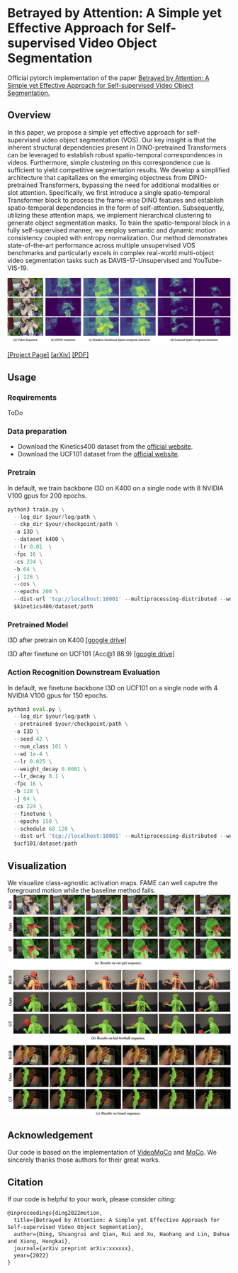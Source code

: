 # Betrayed by Attention: A Simple yet Effective Approach for Self-supervised Video Object Segmentation
Official pytorch implementation of the paper [Betrayed by Attention: A Simple yet Effective Approach for Self-supervised Video Object Segmentation.](https://arxiv.org/abs/2109.15130)

## Overview
In this paper, we propose a simple yet effective approach for self-supervised video object segmentation (VOS). Our key insight is that the inherent structural dependencies present in DINO-pretrained Transformers can be leveraged to establish robust spatio-temporal correspondences in videos. Furthermore, simple clustering on this correspondence cue is sufficient to yield competitive segmentation results. We develop a simplified architecture that capitalizes on the emerging objectness from DINO-pretrained Transformers, bypassing the need for additional modalities or slot attention. Specifically, we first introduce a single spatio-temporal Transformer block to process the frame-wise DINO features and establish spatio-temporal dependencies in the form of self-attention. Subsequently, utilizing these attention maps, we implement hierarchical clustering to generate object segmentation masks. To train the spatio-temporal block in a fully self-supervised manner, we employ semantic and dynamic motion consistency coupled with entropy normalization. Our method demonstrates state-of-the-art performance across multiple unsupervised VOS benchmarks and particularly excels in complex real-world multi-object video segmentation tasks such as DAVIS-17-Unsupervised and YouTube-VIS-19.

![teaser](Figure/teaser.png)

[[Project Page]](https://mark12ding.github.io/project/CVPR22_FAME/) [[arXiv]](https://arxiv.org/abs/2109.15130) [[PDF]](https://mark12ding.github.io/project/CVPR22_FAME/asset/CVPR22_FAME.pdf)

## Usage

### Requirements
ToDo

### Data preparation
- Download the Kinetics400 dataset from the [official website](https://deepmind.com/research/open-source/kinetics).
- Download the UCF101 dataset from the [official website](https://www.crcv.ucf.edu/data/UCF101.php).


### Pretrain
In default, we train backbone I3D on K400 on a single node with 8 NVIDIA V100 gpus for 200 epochs. 
```python
python3 train.py \
  --log_dir $your/log/path \
  --ckp_dir $your/checkpoint/path \
  -a I3D \
  --dataset k400 \
  --lr 0.01  \
  -fpc 16 \
  -cs 224 \
  -b 64 \
  -j 128 \
  --cos \
  --epochs 200 \
  --dist-url 'tcp://localhost:10001' --multiprocessing-distributed --world-size 1 --rank 0 \
  $kinetics400/dataset/path
```

### Pretrained Model
I3D after pretrain on K400 [[google drive]](https://drive.google.com/file/d/1_-_yzR_esiY0IYKVYr_zjv7NlO43LcUL/view?usp=sharing)

I3D after finetune on UCF101 (Acc@1 88.9) [[google drive]](https://drive.google.com/file/d/10VuxFjEwH8P5wN1-3HeCkcN_wS76OQat/view?usp=sharing)

### Action Recognition Downstream Evaluation
In default, we finetune backbone I3D on UCF101 on a single node with 4 NVIDIA V100 gpus for 150 epochs.
```python
python3 eval.py \
  --log_dir $your/log/path \
  --pretrained $your/checkpoint/path \
  -a I3D \
  --seed 42 \
  --num_class 101 \
  --wd 1e-4 \
  --lr 0.025 \
  --weight_decay 0.0001 \
  --lr_decay 0.1 \
  -fpc 16 \
  -b 128 \
  -j 64 \
  -cs 224 \
  --finetune \
  --epochs 150 \
  --schedule 60 120 \
  --dist-url 'tcp://localhost:10001' --multiprocessing-distributed --world-size 1 --rank 0 \
  $ucf101/dataset/path
```
## Visualization
We visualize class-agnostic activation maps. FAME can well caputre the foreground motion while the baseline method fails.
![vis](Figure/vis.png)

## Acknowledgement
Our code is based on the implementation of [VideoMoCo](https://github.com/tinapan-pt/VideoMoCo) and [MoCo](https://github.com/facebookresearch/moco). We sincerely thanks those authors for their great works.


## Citation
If our code is helpful to your work, please consider citing:
```
@inproceedings{ding2022motion,
  title={Betrayed by Attention: A Simple yet Effective Approach for Self-supervised Video Object Segmentation},
  author={Ding, Shuangrui and Qian, Rui and Xu, Haohang and Lin, Dahua and Xiong, Hongkai},
  journal={arXiv preprint arXiv:xxxxxx},
  year={2022}
}
```










